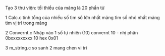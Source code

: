 Tạo 3 thư viện:
tối thiểu của mảng là 20 phần tử

1 Calc.c
tính tổng của nhiều số
tìm số lớn nhất mảng
tìm số nhỏ nhất mảng
tìm vị trí trong mảng

2 Convernt.c
Nhập vào 1 số tự nhiên (10)
convernt 10 - nhị phân 0bxxxxxxxxx
10 hex 0x01

3 m_string.c
so sanh 2 mang
chen vi tri

